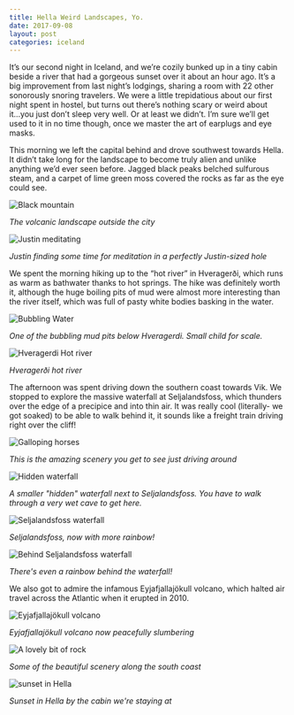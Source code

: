 ```yaml
---
title: Hella Weird Landscapes, Yo.
date: 2017-09-08
layout: post
categories: iceland
---
```


It’s our second night in Iceland, and we’re cozily bunked up in a tiny cabin beside a river that had a gorgeous sunset over it about an hour ago.  It’s a big improvement from last night’s lodgings, sharing a room with 22 other sonorously snoring travelers.  We were a little trepidatious about our first night spent in hostel, but turns out there’s nothing scary or weird about it...you just don’t sleep very well.  Or at least we didn’t.  I’m sure we’ll get used to it in no time though, once we master the art of earplugs and eye masks.

This morning we left the capital behind and drove southwest towards Hella.  It didn’t take long for the landscape to become truly alien and unlike anything we’d ever seen before.  Jagged black peaks belched sulfurous steam, and a carpet of lime green moss covered the rocks as far as the eye could see.

![Black mountain](/images/thumbs/iceland/black_mountain.jpg)

*The volcanic landscape outside the city*

![Justin meditating](/images/thumbs/iceland/meditation.jpg)

*Justin finding some time for meditation in a perfectly Justin-sized hole*

We spent the morning hiking up to the “hot river” in Hveragerði, which runs as warm as bathwater thanks to hot springs.  The hike was definitely worth it, although the huge boiling pits of mud were almost more interesting than the river itself, which was full of pasty white bodies basking in the water.

![Bubbling Water](/images/animated/Burst_Cover_GIF_Action_20170908112843.gif)

*One of the bubbling mud pits below Hveragerdi. Small child for scale.*

![Hveragerdi Hot river](/images/thumbs/iceland/hot_river.jpg)

*Hveragerði hot river*


The afternoon was spent driving down the southern coast towards Vik.  We stopped to explore the massive waterfall at Seljalandsfoss, which thunders over the edge of a precipice and into thin air.  It was really cool (literally- we got soaked) to be able to walk behind it, it sounds like a freight train driving right over the cliff!

![Galloping horses](/images/thumbs/iceland/galloping_ponies.jpg)

*This is the amazing scenery you get to see just driving around*

![Hidden waterfall](/images/thumbs/iceland/hidden_waterfall.jpg)

*A smaller "hidden" waterfall next to Seljalandsfoss. You have to walk through a very wet cave to get here.*

![Seljalandsfoss waterfall](/images/thumbs/iceland/waterfall.jpg)

*Seljalandsfoss, now with more rainbow!*

![Behind Seljalandsfoss waterfall](/images/thumbs/iceland/behind_waterfall.jpg)

*There's even a rainbow behind the waterfall!*

We also got to admire the infamous Eyjafjallajökull volcano, which halted air travel across the Atlantic when it erupted in 2010.

![Eyjafjallajökull volcano](/images/thumbs/iceland/volcano.jpg)

*Eyjafjallajökull volcano now peacefully slumbering*

![A lovely bit of rock](/images/thumbs/iceland/lovely_rock.jpg)

*Some of the beautiful scenery along the south coast*

![sunset in Hella](/images/thumbs/iceland/sunset_river.jpg)

*Sunset in Hella by the cabin we're staying at*